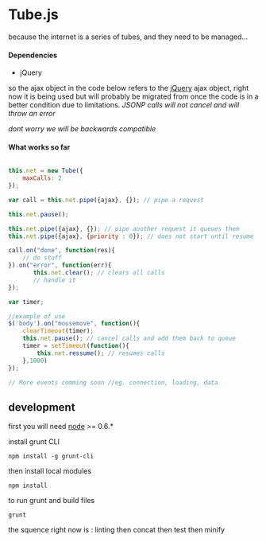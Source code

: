 # Tube.js

because the internet is a series of tubes, and they need to be managed...

#### Dependencies

- jQuery

so the ajax object in the code below refers to the [jQuery](http://api.jquery.com/jQuery.ajax/) ajax object, right now it is being used but will probably be migrated from once the code is in a better condition due to limitations.
_JSONP calls will not cancel and will throw an error_

_dont worry we will be backwards compatible_

#### What works so far

```javascript

this.net = new Tube({
	maxCalls: 2
});

var call = this.net.pipe({ajax}, {}); // pipe a request

this.net.pause();

this.net.pipe({ajax}, {}); // pipe another request it queues them
this.net.pipe({ajax}, {priority : 0}); // does not start until resume

call.on("done", function(res){
	// do stuff
}).on("error", function(err){
       this.net.clear(); // clears all calls
       // handle it
}); 

var timer;

//example of use 
$('body').on("mousemove", function(){
	clearTimeout(timer);
	this.net.pause(); // cancel calls and add them back to queue
	timer = setTimeout(function(){
		this.net.ressume(); // resumes calls	
	},1000)
});

// More events comming soon //eg. connection, loading, data

```

## development

first you will need [node](http://nodejs.org) >= 0.6.* 


install grunt CLI

```
npm install -g grunt-cli
```

then install local modules

```
npm install
```

to run grunt and build files

```
grunt
```
the squence right now is : linting then concat then test then minify
